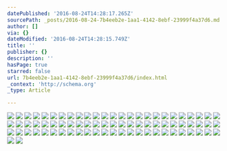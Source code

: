 ```yaml
---
datePublished: '2016-08-24T14:28:17.265Z'
sourcePath: _posts/2016-08-24-7b4eeb2e-1aa1-4142-8ebf-23999f4a37d6.md
author: []
via: {}
dateModified: '2016-08-24T14:28:15.749Z'
title: ''
publisher: {}
description: ''
hasPage: true
starred: false
url: 7b4eeb2e-1aa1-4142-8ebf-23999f4a37d6/index.html
_context: 'http://schema.org'
_type: Article

---
```

![](https://the-grid-user-content.s3-us-west-2.amazonaws.com/f9b70ffe-219d-4398-b737-504cff889c05.jpg)
![](https://the-grid-user-content.s3-us-west-2.amazonaws.com/e48fc8f3-dc6f-4762-8cc7-3869f2361ae0.jpg)
![](https://the-grid-user-content.s3-us-west-2.amazonaws.com/e59df658-50e7-43ed-97a5-959835bcfc6f.jpg)
![](https://the-grid-user-content.s3-us-west-2.amazonaws.com/2f23e937-3a6f-4279-b2d1-ef768d5bb3f7.jpg)
![](https://the-grid-user-content.s3-us-west-2.amazonaws.com/7d8e0b23-4c5f-4938-b9d7-fda8815126f6.jpg)
![](https://the-grid-user-content.s3-us-west-2.amazonaws.com/c77f96fe-e0ee-4011-ba4c-2adfd1e7ff72.jpg)
![](https://the-grid-user-content.s3-us-west-2.amazonaws.com/91472b5c-8840-4383-9f89-dd2c2235d24c.jpg)
![](https://the-grid-user-content.s3-us-west-2.amazonaws.com/6663bbe4-d58a-4b95-bc0c-4443e98a6aa8.jpg)
![](https://the-grid-user-content.s3-us-west-2.amazonaws.com/8b7564de-de68-4cd5-9195-0aca7934fdd5.jpg)
![](https://the-grid-user-content.s3-us-west-2.amazonaws.com/48380428-ab7b-4412-ac66-32637650f239.jpg)
![](https://the-grid-user-content.s3-us-west-2.amazonaws.com/e91ed4ed-052f-400a-bf9b-a199a87ba74f.jpg)
![](https://the-grid-user-content.s3-us-west-2.amazonaws.com/e0cf3b0e-4f36-4d56-9453-f5e17863cbf0.jpg)
![](https://the-grid-user-content.s3-us-west-2.amazonaws.com/974d2201-2ef4-4859-8cee-153aaba46523.jpg)
![](https://the-grid-user-content.s3-us-west-2.amazonaws.com/09addae4-0260-45be-8d70-95320e389def.jpg)
![](https://the-grid-user-content.s3-us-west-2.amazonaws.com/148aab17-1884-4fe0-9448-b7a35c355c67.jpg)
![](https://the-grid-user-content.s3-us-west-2.amazonaws.com/5ee11ee5-f64a-4b5a-bd3f-58a160548951.jpg)
![](https://the-grid-user-content.s3-us-west-2.amazonaws.com/e155df9e-6820-4b7b-b5d8-b3e6e2f84b17.jpg)
![](https://the-grid-user-content.s3-us-west-2.amazonaws.com/d89a2e82-d497-4e6b-89fc-2adc424f9a68.jpg)
![](https://the-grid-user-content.s3-us-west-2.amazonaws.com/b5e1e111-9606-422f-b0ec-ccc4ebc262e6.jpg)
![](https://the-grid-user-content.s3-us-west-2.amazonaws.com/26c11b6b-444d-4d1f-86b1-14ad53b78c29.jpg)
![](https://the-grid-user-content.s3-us-west-2.amazonaws.com/c64af3bc-dd84-4895-9b2d-62ee7561ebbf.jpg)
![](https://the-grid-user-content.s3-us-west-2.amazonaws.com/1308e43f-307c-4619-b5c0-d977040e13df.jpg)
![](https://the-grid-user-content.s3-us-west-2.amazonaws.com/125520d9-2fc7-461d-a06a-56ec38a8fd42.jpg)
![](https://the-grid-user-content.s3-us-west-2.amazonaws.com/47b094b4-6424-4541-a6e4-beb48c44a0ad.jpg)
![](https://the-grid-user-content.s3-us-west-2.amazonaws.com/2d20c13c-844b-47cf-95a5-f2e42760a6b1.jpg)
![](https://the-grid-user-content.s3-us-west-2.amazonaws.com/77334cd1-f11f-4e57-b800-878e7f5b81d5.jpg)
![](https://the-grid-user-content.s3-us-west-2.amazonaws.com/ec209b79-c4e8-479c-b09c-a6b2d70e9855.jpg)
![](https://the-grid-user-content.s3-us-west-2.amazonaws.com/9122a5f9-7fce-4f59-8422-7601ed6c3918.jpg)
![](https://the-grid-user-content.s3-us-west-2.amazonaws.com/fff4d7d2-155e-4f0b-b795-faed51df7eda.jpg)
![](https://the-grid-user-content.s3-us-west-2.amazonaws.com/a3937ddd-3027-46ac-ac45-1696f76bc13d.jpg)
![](https://the-grid-user-content.s3-us-west-2.amazonaws.com/33b3bc59-4cbc-467f-8931-c78189fb2047.jpg)
![](https://the-grid-user-content.s3-us-west-2.amazonaws.com/5fc33fc0-a35c-4b72-ad9a-9ccf21241b16.jpg)
![](https://the-grid-user-content.s3-us-west-2.amazonaws.com/67cd42e4-c5cb-4ddc-82e2-1fa3ba7144c9.jpg)
![](https://the-grid-user-content.s3-us-west-2.amazonaws.com/b22b5ab2-d8df-4437-b148-fd8e5a5287ff.jpg)
![](https://the-grid-user-content.s3-us-west-2.amazonaws.com/da5f7312-6bf8-4b76-b0ff-b83a44123e55.jpg)
![](https://the-grid-user-content.s3-us-west-2.amazonaws.com/9efb7c8f-6dff-4f4b-ba3f-42c8b72c4cd1.jpg)
![](https://the-grid-user-content.s3-us-west-2.amazonaws.com/d6b0ce7a-302e-4f96-b141-e87b0437777f.jpg)
![](https://the-grid-user-content.s3-us-west-2.amazonaws.com/da814e32-b5ec-4a34-9025-37e7e91ab089.jpg)
![](https://the-grid-user-content.s3-us-west-2.amazonaws.com/904fd241-cd66-4e18-b178-37263726f31c.jpg)
![](https://the-grid-user-content.s3-us-west-2.amazonaws.com/30741fec-466d-4402-a60c-7f8e16195dc0.jpg)
![](https://the-grid-user-content.s3-us-west-2.amazonaws.com/7e3b6215-0976-474b-901d-8c5d88b03712.jpg)
![](https://the-grid-user-content.s3-us-west-2.amazonaws.com/8cf8932d-abef-4fa2-88e4-6683e2bedf5a.jpg)
![](https://the-grid-user-content.s3-us-west-2.amazonaws.com/edd0a20e-7a82-4efa-8377-9b77a41f7dc0.jpg)
![](https://the-grid-user-content.s3-us-west-2.amazonaws.com/7039b602-5f64-4df3-915a-259a21bf95a2.jpg)
![](https://the-grid-user-content.s3-us-west-2.amazonaws.com/eae170c0-d2aa-4448-a922-0b1f1fcdf63f.jpg)
![](https://the-grid-user-content.s3-us-west-2.amazonaws.com/df7abee5-cb10-44cd-8b7a-f877f19754da.jpg)
![](https://the-grid-user-content.s3-us-west-2.amazonaws.com/51cfbfb3-70ba-4eec-889c-13ee61752593.jpg)
![](https://the-grid-user-content.s3-us-west-2.amazonaws.com/ab1ef48e-2c8d-4ae6-8032-11124604ec77.jpg)
![](https://the-grid-user-content.s3-us-west-2.amazonaws.com/a23a6264-caf6-488c-9a0e-9d9d0b627928.jpg)
![](https://the-grid-user-content.s3-us-west-2.amazonaws.com/3555a6a9-fbcf-4821-a85e-e768f3406fe3.jpg)
![](https://the-grid-user-content.s3-us-west-2.amazonaws.com/556bd85c-9d30-4058-ab65-457d6fdb324b.jpg)
![](https://the-grid-user-content.s3-us-west-2.amazonaws.com/2863f6ad-c97f-4a95-a0a8-662848ac42aa.jpg)
![](https://the-grid-user-content.s3-us-west-2.amazonaws.com/8dabd21a-3a71-4ae4-9257-bfb6ec398f07.jpg)
![](https://the-grid-user-content.s3-us-west-2.amazonaws.com/53923e7d-24dd-4a30-be26-dd10163361b2.jpg)
![](https://the-grid-user-content.s3-us-west-2.amazonaws.com/8b237261-5e7b-41cd-a129-dfd728dd5a0b.jpg)
![](https://the-grid-user-content.s3-us-west-2.amazonaws.com/a69cdffe-2218-423b-96cd-2d0f108115ca.jpg)
![](https://the-grid-user-content.s3-us-west-2.amazonaws.com/fa844845-6b9b-4a11-a938-b2cc4f19f4da.jpg)
![](https://the-grid-user-content.s3-us-west-2.amazonaws.com/2338b76d-0424-4f32-83f7-6c07676d8041.jpg)
![](https://the-grid-user-content.s3-us-west-2.amazonaws.com/30073670-fa1a-4c5b-8ed4-1febc909e65f.jpg)
![](https://the-grid-user-content.s3-us-west-2.amazonaws.com/8eb6bb71-faa8-47fb-a96d-99af5b0d898a.jpg)
![](https://the-grid-user-content.s3-us-west-2.amazonaws.com/aa3675e6-0e11-4b7f-b445-2443b27347dc.jpg)
![](https://the-grid-user-content.s3-us-west-2.amazonaws.com/67ee9c1c-d71c-4286-8fe1-328c1371f73f.jpg)
![](https://the-grid-user-content.s3-us-west-2.amazonaws.com/91530191-e2b0-4a75-871d-0668dda9c9b8.jpg)
![](https://the-grid-user-content.s3-us-west-2.amazonaws.com/bcee8aa1-f922-4b1f-b4bf-f859e6106c0d.jpg)
![](https://the-grid-user-content.s3-us-west-2.amazonaws.com/d6c4ed4d-c78d-4cdd-afd7-43cc2b3079eb.jpg)
![](https://the-grid-user-content.s3-us-west-2.amazonaws.com/4d728fdb-8f17-4141-a93a-d974dcd6978d.jpg)
![](https://the-grid-user-content.s3-us-west-2.amazonaws.com/c62a0efd-6b9b-4431-ba76-f8b842db4a67.jpg)
![](https://the-grid-user-content.s3-us-west-2.amazonaws.com/135a2a4f-0e37-4bb2-9afb-09eb95f7cece.jpg)
![](https://the-grid-user-content.s3-us-west-2.amazonaws.com/48a921cd-1b6d-471c-9759-59d26786fa13.jpg)
![](https://the-grid-user-content.s3-us-west-2.amazonaws.com/8e76a9a6-8c0c-422b-854f-ea7b4afef3f7.jpg)
![](https://the-grid-user-content.s3-us-west-2.amazonaws.com/93c968e6-243e-44b9-8eed-c48329450071.jpg)
![](https://the-grid-user-content.s3-us-west-2.amazonaws.com/79835611-2706-4341-b867-83ede777621a.jpg)
![](https://the-grid-user-content.s3-us-west-2.amazonaws.com/0350f612-dabf-44df-83f6-de2013ae8271.jpg)
![](https://the-grid-user-content.s3-us-west-2.amazonaws.com/ada403e4-d44e-4e49-ae9e-9b05432b4343.jpg)
![](https://the-grid-user-content.s3-us-west-2.amazonaws.com/4afd5bd8-ec1d-41ec-8bcc-2ca2df865091.jpg)
![](https://the-grid-user-content.s3-us-west-2.amazonaws.com/43840b96-82f0-4270-9c09-5241c5e1fe8a.jpg)
![](https://the-grid-user-content.s3-us-west-2.amazonaws.com/8ed0d880-d325-4342-9516-31278edea4a7.jpg)